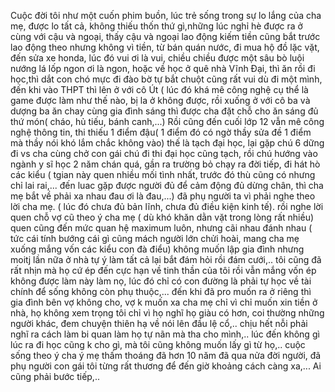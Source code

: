 
Cuộc đời tôi như một cuốn phim buồn, lúc trẻ sống trong sự lo lắng của cha mẹ, được lo tất cả, không thiếu thốn thứ gì,những lúc nghỉ hè được ra ở cùng với cậu và ngoại, thấy cậu và ngoại lao động kiếm tiền cũng bắt trước lao động theo nhưng không vì tiền, từ bán quán nước, đi mua hộ đồ lặc vặt, đến sửa xe honda, lúc đó vui ơi là vui, chiều chiều được một sâu bò luội nướng lá lốp ngon ơi là ngon, hoặc về học ở quê nhà Vĩnh Đại, thì ăn rồi đi học,thì dắt con chó mực đi đào bờ tự bắt chuột cũng rất vui dù đi một mình, đến khi vào THPT thì lên ở với cô Út ( lúc đó khá mê công nghệ cụ thể là game được làm như thế nào, bị la ở không được, rồi xuống ở với cô ba và dượng ba ăn chay cùng gia đình sáng thì được cha đặt chỗ cho ăn sáng đủ thứ món( cháo, hủ tiếu, bánh canh,...)
Rồi cũng đến cuối lớp 12 vẫn mê công nghệ thông tin, thi thiếu 1 điểm đậu( 1 điểm đó có ngờ thầy sửa đề 1 điểm mà thầy nói khó lắm chắc không vào) thế là tạch đại học, lại gặp chú 6 dững đi vs cha cùng chở con gái chú đi thi đại học cũng tạch, rồi chú hướng vào ngành y sĩ học 2 năm chán quá, gần ra trường bỏ chạy ra đời tiếp, đi hát hò các kiểu ( tgian này quen nhiều mối tình nhất, trước đó thù cũng có nhưng chỉ lai rai,... đến luac gặp được người đủ để cảm động đủ dừng chân, thì cha mẹ bắt về phải xa nhau đau ơi là đau,...) đã phụ người ta vì phải nghe theo lời cha mẹ. ( lúc đó chưa đủ bản lĩnh, chưa đủ điều kiện kinh tế).
rồi nghe lời quen chỗ vợ cũ theo ý cha mẹ ( dù khó khăn dằn vặt trong lòng rất nhiều) quen cũng đến mức quan hệ maximum luôn, nhưng cãi nhau đánh nhau ( tức cái tính bướng cái gì cũng mách người lớn chửi hoài, mang cha mẹ xuống mắng vốn các kiểu con đà điểu) không muốn lập gia đình nhưng moitj lần nữa ở nhà tự ý làm tất cả lại bắt đám hỏi rồi đám cưới,.. tôi cũng đã rất nhịn mà họ cứ ép đến cực hạn về tinh thần của tôi rồi vẫn mắng vốn ép không được làm này làm nọ, lúc đó chỉ có con đường là phải tự học về tài chính để sống không còn phụ thuộc,...
đến khi đã pro muốn ra ở riêng thì gia đình bên vợ không cho, vợ k muốn xa cha mẹ chỉ vì chỉ muốn xin tiền ở nhà, họ không xem trọng tôi chỉ vì họ nghĩ họ giàu có hơn, coi thường những người khác, đem chuyện thiên hạ về nói lên đầu lệ cổ,.. chịu hết nỗi phải nghĩ ra cách làm bi quan làm họ tự nãn mà tha cho mình,.. lúc đến không gì lúc ra đi học cũng k cho gì, mà tôi cũng không muốn lấy gì từ họ,.. cuộc sống theo ý cha ý mẹ thấm thoáng đã hơn 10 năm đã qua nửa đời người, đã phụ người con gái tôi từng rất thương để đến giờ khoảng cách càng xa,... Ai cũng phải bước tiếp,..